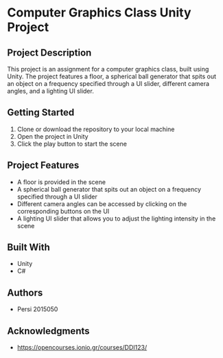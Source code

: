 # Computer Graphics Class Unity Project

## Project Description
This project is an assignment for a computer graphics class, built using Unity. The project features a floor, a spherical ball generator that spits out an object on a frequency specified through a UI slider, different camera angles, and a lighting UI slider.

## Getting Started
1. Clone or download the repository to your local machine
2. Open the project in Unity 
3. Click the play button to start the scene

## Project Features
- A floor is provided in the scene
- A spherical ball generator that spits out an object on a frequency specified through a UI slider 
- Different camera angles can be accessed by clicking on the corresponding buttons on the UI
- A lighting UI slider that allows you to adjust the lighting intensity in the scene

## Built With
- Unity
- C#

## Authors
- Persi 2015050

## Acknowledgments
- https://opencourses.ionio.gr/courses/DDI123/
